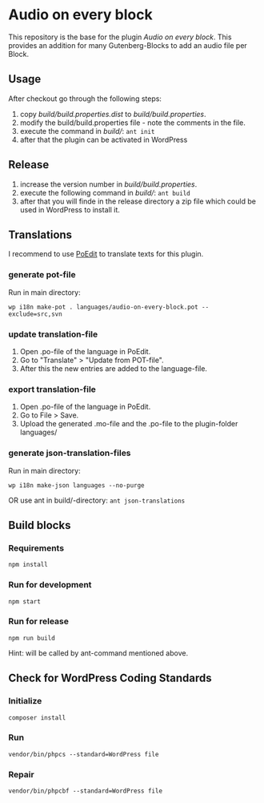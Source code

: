 # Audio on every block

This repository is the base for the plugin _Audio on every block_. This provides an addition for many Gutenberg-Blocks to add an audio file per Block.

## Usage

After checkout go through the following steps:

1. copy _build/build.properties.dist_ to _build/build.properties_.
2. modify the build/build.properties file - note the comments in the file.
3. execute the command in _build/_: `ant init`
4. after that the plugin can be activated in WordPress

## Release

1. increase the version number in _build/build.properties_.
2. execute the following command in _build/_: `ant build`
3. after that you will finde in the release directory a zip file which could be used in WordPress to install it.

## Translations

I recommend to use [PoEdit](https://poedit.net/) to translate texts for this plugin.

### generate pot-file

Run in main directory:

`wp i18n make-pot . languages/audio-on-every-block.pot --exclude=src,svn`

### update translation-file

1. Open .po-file of the language in PoEdit.
2. Go to "Translate" > "Update from POT-file".
3. After this the new entries are added to the language-file.

### export translation-file

1. Open .po-file of the language in PoEdit.
2. Go to File > Save.
3. Upload the generated .mo-file and the .po-file to the plugin-folder languages/

### generate json-translation-files

Run in main directory:

`wp i18n make-json languages --no-purge`

OR use ant in build/-directory: `ant json-translations`

## Build blocks

### Requirements

`npm install`

### Run for development

`npm start`

### Run for release

`npm run build`

Hint: will be called by ant-command mentioned above.

## Check for WordPress Coding Standards

### Initialize

`composer install`

### Run

`vendor/bin/phpcs --standard=WordPress file`

### Repair

`vendor/bin/phpcbf --standard=WordPress file`